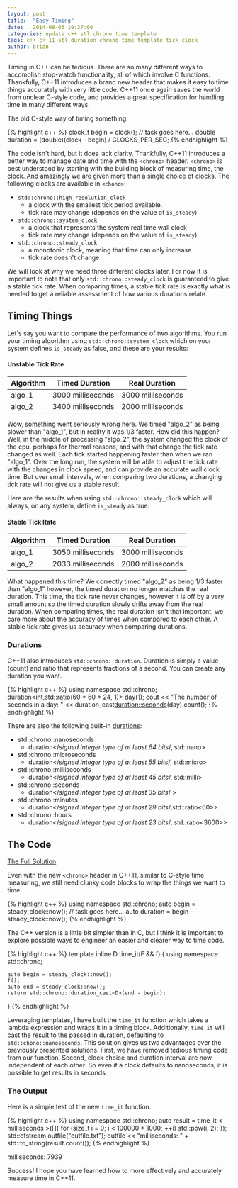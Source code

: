 ```yaml
---
layout: post
title:  "Easy Timing"
date:   2014-08-03 19:37:00
categories: update c++ stl chrono time template
tags: c++ c++11 stl duration chrono time template tick clock
author: brian
---
```


Timing in C++ can be tedious. There are so many different ways to accomplish stop-watch functionality, all of which involve C functions. Thankfully, C++11 introduces a brand new header that makes it easy to time things accurately with very little code. C++11 once again saves the world from unclear C-style code, and provides a great specification for handling time in many different ways.

The old C-style way of timing something:

{% highlight c++ %}
clock_t begin = clock();
// task goes here...
double duration = (double)(clock - begin) / CLOCKS_PER_SEC;
{% endhighlight %}

The code isn't hard, but it does lack clarity. Thankfully, C++11 introduces a better way to manage date and time with the `<chrono>` header. `<chrono>` is best understood by starting with the building block of measuring time, the clock. And amazingly we are given more than a single choice of clocks. The following clocks are available in `<chono>`:

* `std::chrono::high_resolution_clock`
  * a clock with the smallest tick period available.
  * tick rate may change (depends on the value of `is_steady`)
* `std::chrono::system_clock`
  * a clock that represents the system real time wall clock
  * tick rate may change (depends on the value of `is_steady`)
* `std::chrono::steady_clock`
  * a monotonic clock, meaning that time can only increase
  * tick rate doesn't change

We will look at why we need three different clocks later. For now it is important to note that only `std::chrono::steady_clock` is guaranteed to give a stable tick rate. When comparing times, a stable tick rate is exactly what is needed to get a reliable assessment of how various durations relate. 

## Timing Things

Let's say you want to compare the performance of two algorithms. You run your timing algorithm using `std::chrono::system_clock` which on your system defines `is_steady` as false, and these are your results:

#### Unstable Tick Rate

| Algorithm | Timed Duration | Real Duration |
|:--- |:---:|:---:|
| algo_1 | 3000 milliseconds | 3000 milliseconds |
| algo_2 | 3400 milliseconds | 2000 milliseconds |

Wow, something went seriously wrong here. We timed "algo_2" as being slower than "algo_1", but in reality it was 1/3 faster. How did this happen? Well, in the middle of processing "algo_2", the system changed the clock of the cpu, perhaps for thermal reasons, and with that change the tick rate changed as well. Each tick started happening faster than when we ran "algo_1". Over the long run, the system will be able to adjust the tick rate with the changes in clock speed, and can provide an accurate wall clock time. But over small intervals, when comparing two durations, a changing tick rate will not give us a stable result.

Here are the results when using `std::chrono::steady_clock` which will always, on any system, define `is_steady` as true:

#### Stable Tick Rate

| Algorithm | Timed Duration | Real Duration |
|:--- |:---:|:---:|
| algo_1 | 3050 milliseconds | 3000 milliseconds |
| algo_2 | 2033 milliseconds | 2000 milliseconds |

What happened this time? We correctly timed "algo_2" as being 1/3 faster than "algo_1" however, the timed duration no longer matches the real duration. This time, the tick rate never changes, however it is off by a very small amount so the timed duration slowly drifts away from the real duration. When comparing times, the real duration isn't that important, we care more about the accuracy of times when compared to each other. A stable tick rate gives us accuracy when comparing durations.

### Durations

C++11 also introduces `std::chrono::duration`. Duration is simply a value (count) and ratio that represents fractions of a second. You can create any duration you want.

{% highlight c++ %}
using namespace std::chrono;
duration<int,std::ratio(60 * 60 * 24, 1)> day(1);
cout << "The number of seconds in a day: " 
	<< duration_cast<duration::seconds>(day).count(); 
{% endhighlight %}

There are also the following built-in [durations](http://en.cppreference.com/w/cpp/chrono/duration):

* std::chrono::nanoseconds	
  * duration</*signed integer type of at least 64 bits*/, std::nano>
* std::chrono::microseconds	
  * duration</*signed integer type of at least 55 bits*/, std::micro>
* std::chrono::milliseconds	
  * duration</*signed integer type of at least 45 bits*/, std::milli>
* std::chrono::seconds	
  * duration</*signed integer type of at least 35 bits*/ >
* std::chrono::minutes	
  * duration</*signed integer type of at least 29 bits*/,std::ratio<60>>
* std::chrono::hours	
  * duration</*signed integer type of at least 23 bits*/, std::ratio<3600>>

## The Code

[The Full Solution](https://github.com/brianrackle/brainstem_breakfast/blob/master/BrainstemBreakfast/BrainstemBreakfast/time_it.hpp)

Even with the new `<chrono>` header in C++11, similar to C-style time measuring, we still need clunky code blocks to wrap the things we want to time. 

{% highlight c++ %}
using namespace std::chrono;
auto begin = steady_clock::now();
// task goes here...
auto duration = begin - steady_clock::now();
{% endhighlight %}

The C++ version is a little bit simpler than in C, but I think it is important to explore possible ways to engineer an easier and clearer way to time code.

{% highlight c++ %}
template<class D = std::chrono::nanoseconds, class F>
inline D time_it(F && f)
{
	using namespace std::chrono;

	auto begin = steady_clock::now();
	f();
	auto end = steady_clock::now();
	return std::chrono::duration_cast<D>(end - begin);
}
{% endhighlight %}

Leveraging templates, I have built the `time_it` function which takes a lambda expression and wraps it in a timing block. Additionally, `time_it` will cast the result to the passed in duration, defaulting to `std::chono::nanoseconds`. This solution gives us two advantages over the previously presented solutions. First, we have removed tedious timing code from our function. Second, clock choice and duration interval are now independent of each other. So even if a clock defaults to nanoseconds, it is possible to get results in seconds.

### The Output

Here is a simple test of the new `time_it` function.

{% highlight c++ %}
using namespace std::chrono;
auto result = time_it < milliseconds >([]{ 
	for (size_t i = 0; i < 100000 * 1000; ++i) 
		std::pow(i, 2); });
std::ofstream outfile("outfile.txt");
outfile << "milliseconds: " + std::to_string(result.count());
{% endhighlight %}

milliseconds: 7939

Success! I hope you have learned how to more effectively and accurately measure time in C++11.
